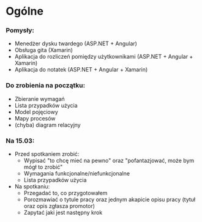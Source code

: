 # Ogólne
### Pomysły: 
- Menedżer dysku twardego (ASP.NET + Angular) 
- Obsługa gita (Xamarin) 
- Aplikacja do rozliczeń pomiędzy użytkownikami (ASP.NET + Angular + Xamarin) 
- Aplikacja do notatek (ASP.NET + Angular + Xamarin) 

### Do zrobienia na początku:
- Zbieranie wymagań 
- Lista przypadków użycia 
- Model pojęciowy 
- Mapy procesów 
- (chyba) diagram relacyjny 

### Na 15.03:
- Przed spotkaniem zrobić: 
  - Wypisać "to chcę mieć na pewno" oraz "pofantazjować, może bym mógł to zrobić" 
  - Wymagania funkcjonalne/niefunkcjonalne 
  - Lista przypadków użycia 
- Na spotkaniu: 
  - Przegadać to, co przygotowałem 
  - Porozmawiać o tytule pracy oraz jednym akapicie opisu pracy (tytuł oraz opis zgłasza promotor)
  - Zapytać jaki jest następny krok